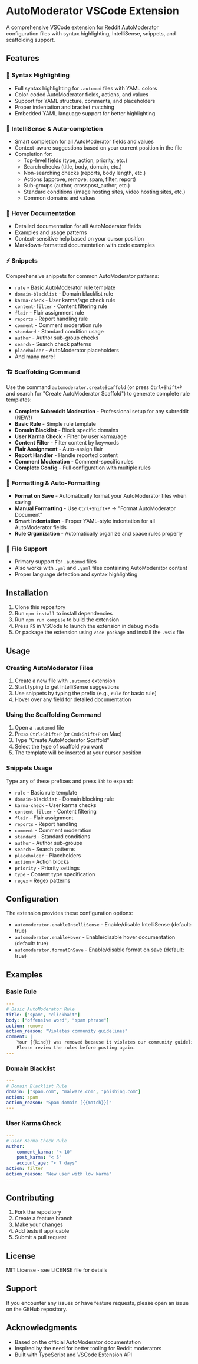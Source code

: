 # AutoModerator VSCode Extension

A comprehensive VSCode extension for Reddit AutoModerator configuration files with syntax highlighting, IntelliSense, snippets, and scaffolding support.

## Features

### 🎨 Syntax Highlighting
- Full syntax highlighting for `.automod` files with YAML colors
- Color-coded AutoModerator fields, actions, and values
- Support for YAML structure, comments, and placeholders
- Proper indentation and bracket matching
- Embedded YAML language support for better highlighting

### 🧠 IntelliSense & Auto-completion
- Smart completion for all AutoModerator fields and values
- Context-aware suggestions based on your current position in the file
- Completion for:
  - Top-level fields (type, action, priority, etc.)
  - Search checks (title, body, domain, etc.)
  - Non-searching checks (reports, body length, etc.)
  - Actions (approve, remove, spam, filter, report)
  - Sub-groups (author, crosspost_author, etc.)
  - Standard conditions (image hosting sites, video hosting sites, etc.)
  - Common domains and values

### 📖 Hover Documentation
- Detailed documentation for all AutoModerator fields
- Examples and usage patterns
- Context-sensitive help based on your cursor position
- Markdown-formatted documentation with code examples

### ⚡ Snippets
Comprehensive snippets for common AutoModerator patterns:

- `rule` - Basic AutoModerator rule template
- `domain-blacklist` - Domain blacklist rule
- `karma-check` - User karma/age check rule
- `content-filter` - Content filtering rule
- `flair` - Flair assignment rule
- `reports` - Report handling rule
- `comment` - Comment moderation rule
- `standard` - Standard condition usage
- `author` - Author sub-group checks
- `search` - Search check patterns
- `placeholder` - AutoModerator placeholders
- And many more!

### 🏗️ Scaffolding Command
Use the command `automoderator.createScaffold` (or press `Ctrl+Shift+P` and search for "Create AutoModerator Scaffold") to generate complete rule templates:

- **Complete Subreddit Moderation** - Professional setup for any subreddit (NEW!)
- **Basic Rule** - Simple rule template
- **Domain Blacklist** - Block specific domains
- **User Karma Check** - Filter by user karma/age
- **Content Filter** - Filter content by keywords
- **Flair Assignment** - Auto-assign flair
- **Report Handler** - Handle reported content
- **Comment Moderation** - Comment-specific rules
- **Complete Config** - Full configuration with multiple rules

### 📝 Formatting & Auto-Formatting
- **Format on Save** - Automatically format your AutoModerator files when saving
- **Manual Formatting** - Use `Ctrl+Shift+P` → "Format AutoModerator Document"
- **Smart Indentation** - Proper YAML-style indentation for all AutoModerator fields
- **Rule Organization** - Automatically organize and space rules properly

### 📁 File Support
- Primary support for `.automod` files
- Also works with `.yml` and `.yaml` files containing AutoModerator content
- Proper language detection and syntax highlighting

## Installation

1. Clone this repository
2. Run `npm install` to install dependencies
3. Run `npm run compile` to build the extension
4. Press `F5` in VSCode to launch the extension in debug mode
5. Or package the extension using `vsce package` and install the `.vsix` file

## Usage

### Creating AutoModerator Files
1. Create a new file with `.automod` extension
2. Start typing to get IntelliSense suggestions
3. Use snippets by typing the prefix (e.g., `rule` for basic rule)
4. Hover over any field for detailed documentation

### Using the Scaffolding Command
1. Open a `.automod` file
2. Press `Ctrl+Shift+P` (or `Cmd+Shift+P` on Mac)
3. Type "Create AutoModerator Scaffold"
4. Select the type of scaffold you want
5. The template will be inserted at your cursor position

### Snippets Usage
Type any of these prefixes and press `Tab` to expand:

- `rule` - Basic rule template
- `domain-blacklist` - Domain blocking rule
- `karma-check` - User karma checks
- `content-filter` - Content filtering
- `flair` - Flair assignment
- `reports` - Report handling
- `comment` - Comment moderation
- `standard` - Standard conditions
- `author` - Author sub-groups
- `search` - Search patterns
- `placeholder` - Placeholders
- `action` - Action blocks
- `priority` - Priority settings
- `type` - Content type specification
- `regex` - Regex patterns

## Configuration

The extension provides these configuration options:

- `automoderator.enableIntelliSense` - Enable/disable IntelliSense (default: true)
- `automoderator.enableHover` - Enable/disable hover documentation (default: true)
- `automoderator.formatOnSave` - Enable/disable format on save (default: true)

## Examples

### Basic Rule
```yaml
---
# Basic AutoModerator Rule
title: ["spam", "clickbait"]
body: ["offensive word", "spam phrase"]
action: remove
action_reason: "Violates community guidelines"
comment: |
    Your {{kind}} was removed because it violates our community guidelines.
    Please review the rules before posting again.
---
```

### Domain Blacklist
```yaml
---
# Domain Blacklist Rule
domain: ["spam.com", "malware.com", "phishing.com"]
action: spam
action_reason: "Spam domain [{{match}}]"
---
```

### User Karma Check
```yaml
---
# User Karma Check Rule
author:
    comment_karma: "< 10"
    post_karma: "< 5"
    account_age: "< 7 days"
action: filter
action_reason: "New user with low karma"
---
```

## Contributing

1. Fork the repository
2. Create a feature branch
3. Make your changes
4. Add tests if applicable
5. Submit a pull request

## License

MIT License - see LICENSE file for details

## Support

If you encounter any issues or have feature requests, please open an issue on the GitHub repository.

## Acknowledgments

- Based on the official AutoModerator documentation
- Inspired by the need for better tooling for Reddit moderators
- Built with TypeScript and VSCode Extension API 